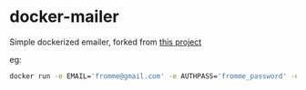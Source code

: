 # docker-mailer

Simple dockerized emailer, forked from [this project](https://github.com/docker-in-practice/docker-mailer)

eg:

```sh
docker run -e EMAIL='fromme@gmail.com' -e AUTHPASS='fromme_password' -e MESSAGE='test' -e TO='tomail@gmail.com' aliart/docker-mailer
```
